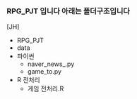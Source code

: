 ### RPG_PJT 입니다 아래는 폴더구조입니다
[JH]
* RPG_PJT
 * data
 * 파이썬
   * naver_news_.py
   * game_to.py
 * R 전처리
   * 게임 전처리.R
 
